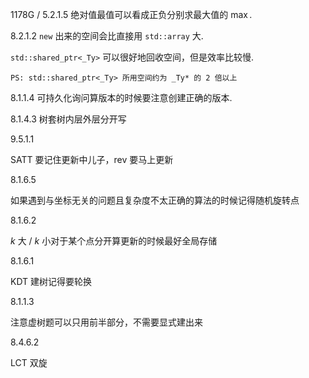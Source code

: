 1178G / 5.2.1.5
绝对值最值可以看成正负分别求最大值的 $\max$.

8.2.1.2
`new` 出来的空间会比直接用 `std::array` 大.

`std::shared_ptr<_Ty>` 可以很好地回收空间，但是效率比较慢.

	PS: std::shared_ptr<_Ty> 所用空间约为 _Ty* 的 2 倍以上

8.1.1.4
可持久化询问算版本的时候要注意创建正确的版本.

8.1.4.3
树套树内层外层分开写

9.5.1.1

SATT 要记住更新中儿子，rev 要马上更新

8.1.6.5

如果遇到与坐标无关的问题且复杂度不太正确的算法的时候记得随机旋转点

8.1.6.2

$k$ 大 / $k$ 小对于某个点分开算更新的时候最好全局存储

8.1.6.1

KDT 建树记得要轮换

8.1.1.3

注意虚树题可以只用前半部分，不需要显式建出来

8.4.6.2

LCT 双旋




